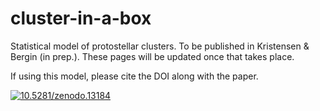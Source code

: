 cluster-in-a-box
================

Statistical model of protostellar clusters. To be published in Kristensen & Bergin (in prep.). These pages will be updated once that takes place. 

If using this model, please cite the DOI along with the paper. 

<a href="http://dx.doi.org/10.5281/zenodo.13184"><img src="https://zenodo.org/badge/doi/10.5281/zenodo.13184.svg" alt="10.5281/zenodo.13184"></a>
